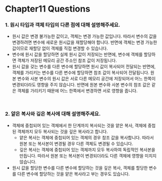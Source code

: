 # Chapter11 Questions

### 1. 원시 타입과 객체 타입의 다른 점에 대해 설명해주세요.

- 원시 값은 변경 불가능한 값이고, 객체는 변경 가능한 값입니다. 따라서 변수의 값을 변경하려면 변수에 새로운 원시값을 재할당해야 합니다. 반면에 객체는 변경 가능한 값이므로 재할당 없이 객체를 직접 변경할 수 있습니다.
- 변수에 원시 값을 할당하면 실제 원시 값이 저장되는 반면에, 변수에 객체를 할당하면 객체가 저장된 메모리 공간 주소인 참조 값이 저장됩니다.
- 원시 값을 갖는 변수를 다른 변수에 할당하면 원시 값이 복사되어 전달되는 반면에, 객체를 가리키는 변수를 다른 변수에 할당하면 참조 값이 복사되어 전달됩니다. 원본 변수와 사본 변수의 원시 값은 서로 다른 메모리 공간에 저장되어서 어느 한쪽이 변경되더라도 영향을 주지 않습니다. 반면에 원본 변수와 사본 변수의 참조 값은 같은 객체를 가리키기 때문에 어느 한쪽에서 변경하면 서로 영향을 줍니다.

<br>

### 2. 얕은 복사와 깊은 복사에 대해 설명해주세요.

- 객체에 중첩되어 있는 객체에서 한 단계까지 복사되는 것을 얕은 복사, 객체에 중첩된 객체까지 모두 복사되는 것을 깊은 복사라고 합니다.
  - 얕은 복사는 객체에 중첩되어 있는 객체의 경우 참조 값을 복사합니다. 따라서 원본 또는 복사본이 변경될 경우 다른 객체도 변경될 수 있습니다.
  - 깊은 복사는 객체에 중첩되어 있는 객체까지 모두 복사하여 독립적인 복사본을 만듭니다. 따라서 원본 또는 복사본이 변경되더라도 다른 객체에 영향을 미치지 않습니다.
- 원시 값을 할당한 변수를 다른 변수에 할당하는 것을 깊은 복사, 객체를 할당한 변수를 다른 변수에 할당하는 것을 얕은 복사라고 부는 경우도 있습니다.
